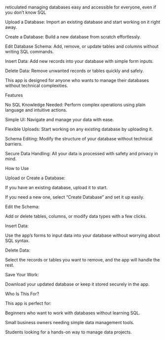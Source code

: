 reticulated
managing databases easy and accessible for everyone, even if you don’t know SQL

Upload a Database: Import an existing database and start working on it right away.

Create a Database: Build a new database from scratch effortlessly.

Edit Database Schema: Add, remove, or update tables and columns without writing SQL commands.

Insert Data: Add new records into your database with simple form inputs.

Delete Data: Remove unwanted records or tables quickly and safely.

This app is designed for anyone who wants to manage their databases without technical complexities.

Features

No SQL Knowledge Needed: Perform complex operations using plain language and intuitive actions.

Simple UI: Navigate and manage your data with ease.

Flexible Uploads: Start working on any existing database by uploading it.

Schema Editing: Modify the structure of your database without technical barriers.

Secure Data Handling: All your data is processed with safety and privacy in mind.

How to Use

Upload or Create a Database:

If you have an existing database, upload it to start.

If you need a new one, select “Create Database” and set it up easily.

Edit the Schema:

Add or delete tables, columns, or modify data types with a few clicks.

Insert Data:

Use the app’s forms to input data into your database without worrying about SQL syntax.

Delete Data:

Select the records or tables you want to remove, and the app will handle the rest.

Save Your Work:

Download your updated database or keep it stored securely in the app.

Who Is This For?

This app is perfect for:

Beginners who want to work with databases without learning SQL.

Small business owners needing simple data management tools.

Students looking for a hands-on way to manage data projects.



